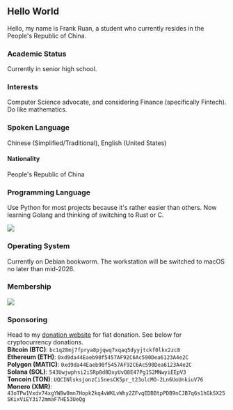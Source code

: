 ## Hello World
Hello, my name is Frank Ruan, a student who currently resides in the People's Republic of China.
### Academic Status
Currently in senior high school.
### Interests
Computer Science advocate, and considering Finance (specifically Fintech). Do like mathematics. 
### Spoken Language
Chinese (Simplified/Traditional), English (United States)
#### Nationality
People's Republic of China
### Programming Language
Use Python for most projects because it's rather easier than others. Now learning Golang and thinking of switching to Rust or C.

<img src="https://wakatime.com/share/@018e036c-290f-44de-b9fb-fd91bfe67f96/c57e95fe-9382-4de0-a568-2c9d446aacd6.svg" />

### Operating System
Currently on Debian bookworm. The workstation will be switched to macOS no later than mid-2026.
### Membership
![](https://static.fsf.org/nosvn/associate/crm/5939861.png)
### Sponsoring
Head to my <a href="https://donate.frank-ruan.com" target="_blank">donation website</a> for fiat donation. See below for cryptocurrency donations.
<br/>
**Bitcoin (BTC)**: `bc1q28mj7fprya8pjqwq7xqaq5dyyjtckf0lkx2zc8`<br/>
**Ethereum (ETH)**: `0xd9da44Eaeb90f5457AF92C6Ac590Dea6123A4e2C`<br/>
**Polygon (MATIC)**: `0xd9da44Eaeb90f5457AF92C6Ac590Dea6123A4e2C`<br/>
**Solana (SOL)**: `543Uwjwphsi2iSRp8d8DxyUvQ8E47Pg1S2MNwyiEEpV3`<br/>
**Toncoin (TON)**: `UQCINlsksjonzCi5nesCK5pr_t23ulcMO-2Ln6UoUnkiuV76`<br/>
**Monero (XMR)**: `43oTPw1Vxdv74xgYW8w8mn7Hopk2kq4vWKLvWhy2ZFvqEDBBtpPDB9nCJB7q6s1hGkSX25SKixViEY3i72mmaF7HE53UeQg`
